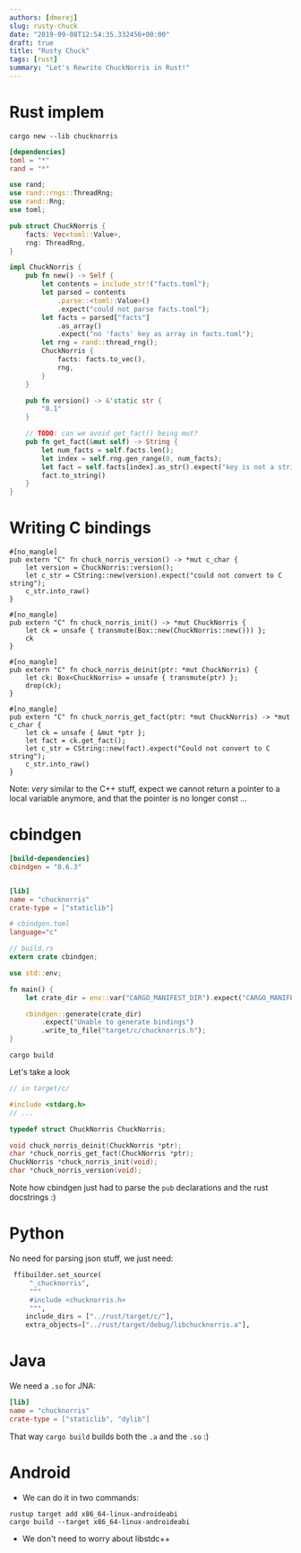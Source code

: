 ```yaml
---
authors: [dmerej]
slug: rusty-chuck
date: "2019-09-08T12:54:35.332456+00:00"
draft: true
title: "Rusty Chuck"
tags: [rust]
summary: "Let's Rewrite ChuckNorris in Rust!"
---
```


# Rust implem

```
cargo new --lib chucknorris
```

```toml
[dependencies]
toml = "*"
rand = "*"
```


```rust
use rand;
use rand::rngs::ThreadRng;
use rand::Rng;
use toml;

pub struct ChuckNorris {
    facts: Vec<toml::Value>,
    rng: ThreadRng,
}

impl ChuckNorris {
    pub fn new() -> Self {
        let contents = include_str!("facts.toml");
        let parsed = contents
            .parse::<toml::Value>()
            .expect("could not parse facts.toml");
        let facts = parsed["facts"]
            .as_array()
            .expect("no 'facts' key as array in facts.toml");
        let rng = rand::thread_rng();
        ChuckNorris {
            facts: facts.to_vec(),
            rng,
        }
    }

    pub fn version() -> &'static str {
        "0.1"
    }

    // TODO: can we avoid get_fact() being mut?
    pub fn get_fact(&mut self) -> String {
        let num_facts = self.facts.len();
        let index = self.rng.gen_range(0, num_facts);
        let fact = self.facts[index].as_str().expect("key is not a string");
        fact.to_string()
    }
}
```

# Writing C bindings


```
#[no_mangle]
pub extern "C" fn chuck_norris_version() -> *mut c_char {
    let version = ChuckNorris::version();
    let c_str = CString::new(version).expect("could not convert to C string");
    c_str.into_raw()
}

#[no_mangle]
pub extern "C" fn chuck_norris_init() -> *mut ChuckNorris {
    let ck = unsafe { transmute(Box::new(ChuckNorris::new())) };
    ck
}

#[no_mangle]
pub extern "C" fn chuck_norris_deinit(ptr: *mut ChuckNorris) {
    let ck: Box<ChuckNorris> = unsafe { transmute(ptr) };
    drop(ck);
}

#[no_mangle]
pub extern "C" fn chuck_norris_get_fact(ptr: *mut ChuckNorris) -> *mut c_char {
    let ck = unsafe { &mut *ptr };
    let fact = ck.get_fact();
    let c_str = CString::new(fact).expect("Could not convert to C string");
    c_str.into_raw()
}
```

Note: *very* similar to the C++ stuff, expect we cannot return a pointer to a local variable anymore, and that
the pointer is no longer const ...

# cbindgen

```toml
[build-dependencies]
cbindgen = "0.6.3"


[lib]
name = "chucknorris"
crate-type = ["staticlib"]
```


```toml
# cbindgen.toml
language="c"
```

```rust
// build.rs
extern crate cbindgen;

use std::env;

fn main() {
    let crate_dir = env::var("CARGO_MANIFEST_DIR").expect("CARGO_MANIFEST_DIR not set");

    cbindgen::generate(crate_dir)
        .expect("Unable to generate bindings")
        .write_to_file("target/c/chucknorris.h");
}
```

```
cargo build
```

Let's take a look

```c
// in target/c/

#include <stdarg.h>
// ...

typedef struct ChuckNorris ChuckNorris;

void chuck_norris_deinit(ChuckNorris *ptr);
char *chuck_norris_get_fact(ChuckNorris *ptr);
ChuckNorris *chuck_norris_init(void);
char *chuck_norris_version(void);
```

Note how cbindgen just had to parse the `pub` declarations and the rust docstrings :)

# Python

No need for parsing json stuff, we just need:

```python
 ffibuilder.set_source(
     "_chucknorris",
     """
     #include <chucknorris.h>
     """,
    include_dirs = ["../rust/target/c/"],
    extra_objects=["../rust/target/debug/libchucknorris.a"],
```

# Java

We need a `.so` for JNA:

```toml
[lib]
name = "chucknorris"
crate-type = ["staticlib", "dylib"]
```

That way `cargo build` builds both the `.a` and the `.so` :)

# Android

* We can do it in two commands:

```
rustup target add x86_64-linux-androideabi
cargo build --target x86_64-linux-androideabi
```

* We don't need to worry about libstdc++

